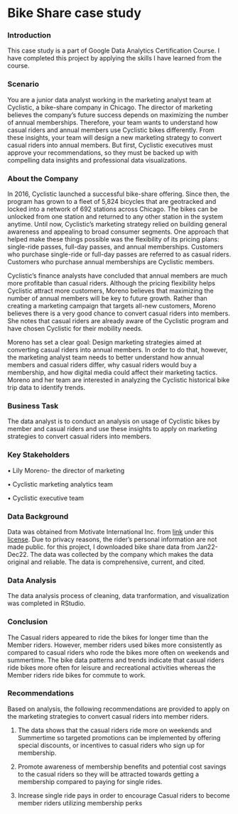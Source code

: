 # Bike Share case study

### Introduction


This case study is a part of Google Data Analytics Certification Course. I have completed this project by applying the skills I have learned from the course. 


### Scenario

You are a junior data analyst working in the marketing analyst team at Cyclistic, a bike-share company in Chicago. The director of marketing believes the company’s future success depends on maximizing the number of annual memberships. Therefore, your team wants to understand how casual riders and annual members use Cyclistic bikes differently. From these insights, your team will design a new marketing strategy to convert casual riders into annual members. But first, Cyclistic executives must approve your recommendations, so they must be backed up with compelling data insights and professional data visualizations.

### About the Company


In 2016, Cyclistic launched a successful bike-share offering. Since then, the program has grown to a fleet of 5,824 bicycles that are geotracked and locked into a network of 692 stations across Chicago. The bikes can be unlocked from one station and returned to any other station in the system anytime. 
Until now, Cyclistic’s marketing strategy relied on building general awareness and appealing to broad consumer segments. One approach that helped make these things possible was the flexibility of its pricing plans: single-ride passes, full-day passes, and annual memberships. Customers who purchase single-ride or full-day passes are referred to as casual riders. Customers who purchase annual memberships are Cyclistic members. 


Cyclistic’s finance analysts have concluded that annual members are much more profitable than casual riders. Although the pricing flexibility helps Cyclistic attract more customers, Moreno believes that maximizing the number of annual members will be key to future growth. Rather than creating a marketing campaign that targets all-new customers, Moreno believes there is a very good chance to convert casual riders into members. She notes that casual riders are already aware of the Cyclistic program and have chosen Cyclistic for their mobility needs. 


Moreno has set a clear goal: Design marketing strategies aimed at converting casual riders into annual members. In order to do that, however, the marketing analyst team needs to better understand how annual members and casual riders differ, why casual riders would buy a membership, and how digital media could affect their marketing tactics. Moreno and her team are interested in analyzing the Cyclistic historical bike trip data to identify trends.


### Business Task



The data analyst is to conduct an analysis on usage of Cyclistic bikes by member and casual riders and use these insights to apply on marketing strategies to convert casual riders into members.


### Key Stakeholders

•	Lily Moreno- the director of marketing 

•	Cyclistic marketing analytics team

•	Cyclistic executive team


### Data Background

Data was obtained from Motivate International Inc. from [link](https://divvy-tripdata.s3.amazonaws.com/index.html) under this [license](https://divvybikes.com/data-license-agreement). Due to privacy reasons, the rider’s personal information are not made public. for this project, I downloaded bike share data from Jan22-Dec22. The data was collected by the company which makes the data original and reliable. The data is comprehensive, current, and cited.


### Data Analysis
The data analysis process of cleaning, data tranformation, and visualization was completed in RStudio.


### Conclusion

The Casual riders appeared to ride the bikes for longer time than the Member riders. However, member riders used bikes more consistently as compared to casual riders who rode the bikes more often on weekends and summertime. The bike data patterns and trends indicate that casual riders ride bikes more often for leisure and recreational activities whereas the Member riders ride bikes for commute to work.


### Recommendations

Based on analysis, the following recommendations are provided to apply on the marketing strategies to convert casual riders into member riders.

1.	The data shows that the casual riders ride more on weekends and Summertime so targeted promotions can be implemented by offering special discounts, or incentives to casual riders who sign up for membership.

2.	Promote awareness of membership benefits and potential cost savings to the casual riders so they will be attracted towards getting a membership compared to paying for single rides. 

3.	Increase single ride pays in order to encourage Casual riders to become member riders utilizing membership perks








